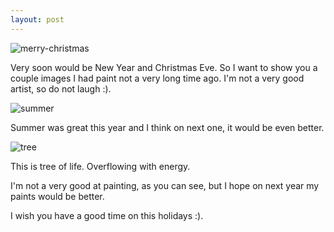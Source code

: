 ```yaml
---
layout: post
---
```


![merry-christmas](https://files.cloudcmd.io/img/paint/merry-christmas-small.jpg)

Very soon would be New Year and Christmas Eve. So I want to
show you a couple images I had paint not a very long time ago.
I'm not a very good artist, so do not laugh :).

![summer](https://files.cloudcmd.io/img/paint/summer.jpg)

Summer was great this year and I think on next one, 
it would be even better.

![tree](https://files.cloudcmd.io/img/paint/tree.jpg)

This is tree of life. Overflowing with energy.

I'm not a very good at painting, as you can see, but
I hope on next year my paints would be better.

I wish you have a good time on this holidays :).
